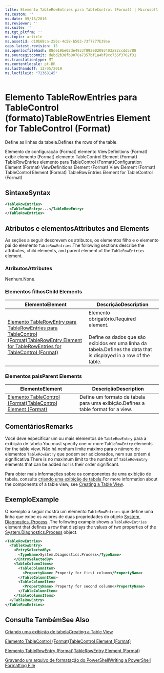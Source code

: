 ```yaml
---
title: Elemento TableRowEntries para TableControl (Format) | Microsoft Docs
ms.custom: ''
ms.date: 09/13/2016
ms.reviewer: ''
ms.suite: ''
ms.tgt_pltfrm: ''
ms.topic: article
ms.assetid: d10b68ca-256c-4c58-b503-73f7777b39ae
caps.latest.revision: 15
ms.openlocfilehash: 88de19be02de4933f892e02093403a82ccdd5788
ms.sourcegitcommit: debd2b38fb8070a7357bf1a4bf9cc736f3702f31
ms.translationtype: MT
ms.contentlocale: pt-BR
ms.lasthandoff: 12/05/2019
ms.locfileid: "72368145"
---
```

# <a name="tablerowentries-element-for-tablecontrol-format"></a><span data-ttu-id="307b9-102">Elemento TableRowEntries para TableControl (formato)</span><span class="sxs-lookup"><span data-stu-id="307b9-102">TableRowEntries Element for TableControl (Format)</span></span>

<span data-ttu-id="307b9-103">Define as linhas da tabela.</span><span class="sxs-lookup"><span data-stu-id="307b9-103">Defines the rows of the table.</span></span>

<span data-ttu-id="307b9-104">Elemento de configuração (Format) elemento ViewDefinitions (Format) exibir elemento (Format) elemento TableControl Element (Format) TableRowEntries elemento para TableControl (Format)</span><span class="sxs-lookup"><span data-stu-id="307b9-104">Configuration Element (Format) ViewDefinitions Element (Format) View Element (Format) TableControl Element (Format) TableRowEntries Element for TableControl (Format)</span></span>

## <a name="syntax"></a><span data-ttu-id="307b9-105">Sintaxe</span><span class="sxs-lookup"><span data-stu-id="307b9-105">Syntax</span></span>

```xml
<TableRowEntries>
  <TableRowEntry>...</TableRowEntry>
</TableRowEntries>
```

## <a name="attributes-and-elements"></a><span data-ttu-id="307b9-106">Atributos e elementos</span><span class="sxs-lookup"><span data-stu-id="307b9-106">Attributes and Elements</span></span>

<span data-ttu-id="307b9-107">As seções a seguir descrevem os atributos, os elementos filho e o elemento pai do elemento `TableRowEntries`.</span><span class="sxs-lookup"><span data-stu-id="307b9-107">The following sections describe the attributes, child elements, and parent element of the `TableRowEntries` element.</span></span>

### <a name="attributes"></a><span data-ttu-id="307b9-108">Atributos</span><span class="sxs-lookup"><span data-stu-id="307b9-108">Attributes</span></span>

<span data-ttu-id="307b9-109">Nenhum.</span><span class="sxs-lookup"><span data-stu-id="307b9-109">None.</span></span>

### <a name="child-elements"></a><span data-ttu-id="307b9-110">Elementos filhos</span><span class="sxs-lookup"><span data-stu-id="307b9-110">Child Elements</span></span>

|<span data-ttu-id="307b9-111">Elemento</span><span class="sxs-lookup"><span data-stu-id="307b9-111">Element</span></span>|<span data-ttu-id="307b9-112">Descrição</span><span class="sxs-lookup"><span data-stu-id="307b9-112">Description</span></span>|
|-------------|-----------------|
|[<span data-ttu-id="307b9-113">Elemento TableRowEntry para TableRowEntries para TableControl (Format)</span><span class="sxs-lookup"><span data-stu-id="307b9-113">TableRowEntry Element for TableRowEntries for TableControl (Format)</span></span>](./tablerowentry-element-for-tablerowentries-for-tablecontrol-format.md)|<span data-ttu-id="307b9-114">Elemento obrigatório.</span><span class="sxs-lookup"><span data-stu-id="307b9-114">Required element.</span></span><br /><br /> <span data-ttu-id="307b9-115">Define os dados que são exibidos em uma linha da tabela.</span><span class="sxs-lookup"><span data-stu-id="307b9-115">Defines the data that is displayed in a row of the table.</span></span>|

### <a name="parent-elements"></a><span data-ttu-id="307b9-116">Elementos pais</span><span class="sxs-lookup"><span data-stu-id="307b9-116">Parent Elements</span></span>

|<span data-ttu-id="307b9-117">Elemento</span><span class="sxs-lookup"><span data-stu-id="307b9-117">Element</span></span>|<span data-ttu-id="307b9-118">Descrição</span><span class="sxs-lookup"><span data-stu-id="307b9-118">Description</span></span>|
|-------------|-----------------|
|[<span data-ttu-id="307b9-119">Elemento TableControl (Format)</span><span class="sxs-lookup"><span data-stu-id="307b9-119">TableControl Element (Format)</span></span>](./tablecontrol-element-format.md)|<span data-ttu-id="307b9-120">Define um formato de tabela para uma exibição.</span><span class="sxs-lookup"><span data-stu-id="307b9-120">Defines a table format for a view.</span></span>|

## <a name="remarks"></a><span data-ttu-id="307b9-121">Comentários</span><span class="sxs-lookup"><span data-stu-id="307b9-121">Remarks</span></span>

<span data-ttu-id="307b9-122">Você deve especificar um ou mais elementos de `TableRowEntry` para a exibição de tabela.</span><span class="sxs-lookup"><span data-stu-id="307b9-122">You must specify one or more `TableRowEntry` elements for the table view.</span></span> <span data-ttu-id="307b9-123">Não há nenhum limite máximo para o número de elementos `TableRowEntry` que podem ser adicionados, nem sua ordem é significativa.</span><span class="sxs-lookup"><span data-stu-id="307b9-123">There is no maximum limit to the number of `TableRowEntry` elements that can be added nor is their order significant.</span></span>

<span data-ttu-id="307b9-124">Para obter mais informações sobre os componentes de uma exibição de tabela, consulte [criando uma exibição de tabela](./creating-a-table-view.md).</span><span class="sxs-lookup"><span data-stu-id="307b9-124">For more information about the components of a table view, see [Creating a Table View](./creating-a-table-view.md).</span></span>

## <a name="example"></a><span data-ttu-id="307b9-125">Exemplo</span><span class="sxs-lookup"><span data-stu-id="307b9-125">Example</span></span>

<span data-ttu-id="307b9-126">O exemplo a seguir mostra um elemento `TableRowEntries` que define uma linha que exibe os valores de duas propriedades do objeto [System. Diagnostics. Process](/dotnet/api/System.Diagnostics.Process) .</span><span class="sxs-lookup"><span data-stu-id="307b9-126">The following example shows a `TableRowEntries` element that defines a row that displays the values of two properties of the [System.Diagnostics.Process](/dotnet/api/System.Diagnostics.Process) object.</span></span>

```xml
<TableRowEntries>
  <TableRowEntry>
    <EntrySelectedBy>
      <TypeName>System.Diagnostics.Process</TypeName>
    </EntrySelectedBy>
    <TableColumnItems>
      <TableColumnItem>
        <PropertyName> Property for first column</PropertyName>
      </TableColumnItem>
      <TableColumnItem>
        <PropertyName> Property for second column</PropertyName>
      </TableColumnItem>
    </TableColumnItems>
  </TableRowEntry>
</TableRowEntries>

```

## <a name="see-also"></a><span data-ttu-id="307b9-127">Consulte Também</span><span class="sxs-lookup"><span data-stu-id="307b9-127">See Also</span></span>

[<span data-ttu-id="307b9-128">Criando uma exibição de tabela</span><span class="sxs-lookup"><span data-stu-id="307b9-128">Creating a Table View</span></span>](./creating-a-table-view.md)

[<span data-ttu-id="307b9-129">Elemento TableControl (Format)</span><span class="sxs-lookup"><span data-stu-id="307b9-129">TableControl Element (Format)</span></span>](./tablecontrol-element-format.md)

[<span data-ttu-id="307b9-130">Elemento TableRowEntry (Format)</span><span class="sxs-lookup"><span data-stu-id="307b9-130">TableRowEntry Element (Format)</span></span>](./tablerowentry-element-for-tablerowentries-for-tablecontrol-format.md)

[<span data-ttu-id="307b9-131">Gravando um arquivo de formatação do PowerShell</span><span class="sxs-lookup"><span data-stu-id="307b9-131">Writing a PowerShell Formatting File</span></span>](./writing-a-powershell-formatting-file.md)
